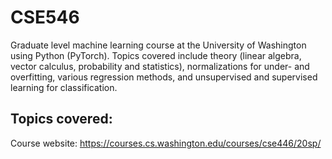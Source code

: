 # CSE546

Graduate level machine learning course at the University of Washington using Python (PyTorch). Topics covered include theory (linear algebra, vector calculus, probability and statistics), normalizations for under- and overfitting, various regression methods, and unsupervised and supervised learning for classification. 

## Topics covered:

Course website: https://courses.cs.washington.edu/courses/cse446/20sp/
